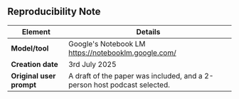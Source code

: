 ## Reproducibility Note

| Element | Details |
|---------|---------|
| **Model/tool** | Google's Notebook LM https://notebooklm.google.com/  |
| **Creation date** | 3rd July 2025 |
| **Original user prompt** | A draft of the paper was included, and a 2-person host podcast selected.